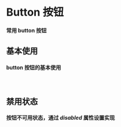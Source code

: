 # Button 按钮

#### 常用 button 按钮

## 基本使用

#### button 按钮的基本使用
<br/>
<div class="source">
  <Button-Demo1 />
</div>
<Preview compName="Button" demoName="Demo1" />


## 禁用状态

#### 按钮不可用状态，通过 _disabled_ 属性设置实现
<br/>
<div class="source">
  <Button-Demo2 />
</div>
<Preview compName="Button" demoName="Demo2" />

